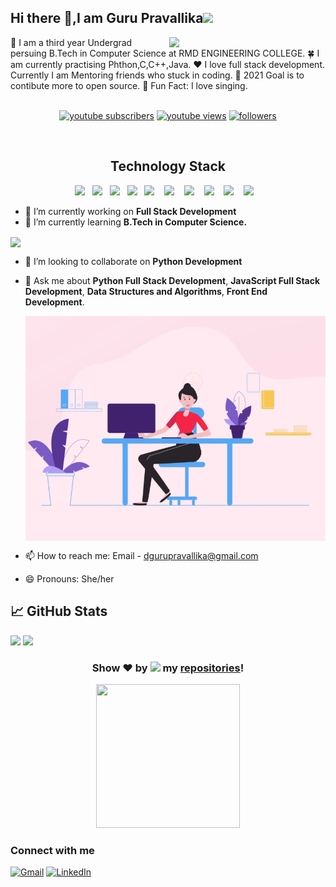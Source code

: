  <h2>Hi there 👋,I am Guru Pravallika<img src="https://media.giphy.com/media/ujrj9aoOdNvXO/giphy.gif" width="50"></h2>
 <img align='right' src="https://media.giphy.com/media/BferOKonYOspm28AiB/giphy.gif" width="250"> 
🏫 I am a third year Undergrad persuing B.Tech in Computer Science at RMD ENGINEERING COLLEGE.
🍀 I am currently practising Phthon,C,C++,Java.
❤ I love full stack development. Currently I am Mentoring friends who stuck in coding.
🎯 2021 Goal is to contibute more to open source.
🎈 Fun Fact: I love singing.
<br>
<br>

<p align="center">
  <a href="https://youtube.com/channel/UCBuD2bKZTa-y1icGyVizXnQ?sub_confirmation=1">
    <img alt="youtube subscribers" title="Subscribe to my YouTube channel" src="https://custom-icon-badges.herokuapp.com/youtube/channel/subscribers/UCBuD2bKZTa-y1icGyVizXnQ?color=%23E05D44&label=SUBSCRIBE&logo=video&logoColor=white&style=for-the-badge&labelColor=CE4630"/></a> 
  <a href="https://youtube.com/channel/UCBuD2bKZTa-y1icGyVizXnQ?sub_confirmation=1">
    <img alt="youtube views" title="YouTube views" src="https://custom-icon-badges.herokuapp.com/youtube/channel/views/UCBuD2bKZTa-y1icGyVizXnQ?color=%23E1AD0E&logo=video&logoColor=white&style=for-the-badge&labelColor=C79600"/></a> 
  <a href="https://youtube.com/channel/UCBuD2bKZTa-y1icGyVizXnQ?sub_confirmation=1">
    <img alt="followers" title="Follow me on Github" src="https://custom-icon-badges.herokuapp.com/github/followers/Pravalli21?color=236ad3&labelColor=1155ba&style=for-the-badge&logo=person-add&label=Follow&logoColor=white"/></a>
</p>

<br>

<h2 align="center">Technology Stack</h2>
<p align="center">
  <img src="https://img.shields.io/badge/python%20-%231572B6.svg?&style=for-the-badge&logo=python&logoColor=yellow" />&nbsp;&nbsp;
  <img src="https://img.shields.io/badge/C%20-%231572B6.svg?&style=for-the-badge&logo=C&logoColor=white" />&nbsp;&nbsp; 
  <img src="https://img.shields.io/badge/C++%20-%231572B6.svg?&style=for-the-badge&logo=C++&logoColor=white" />&nbsp;&nbsp;
  <img src="https://img.shields.io/badge/Java%20-%231572B6.svg?&style=for-the-badge&logo=Java&logoColor=white" />&nbsp;&nbsp;
   <img src="https://img.shields.io/badge/Html%20-%2300D9FF.svg?&style=for-the-badge&logo=html&logoColor=white" />&nbsp;&nbsp;&nbsp;
  <img src="https://img.shields.io/badge/Css%20-%2300D9FF.svg?&style=for-the-badge&logo=css&logoColor=white" />&nbsp;&nbsp;&nbsp;
  <img src="https://img.shields.io/badge/Javascript%20-%2300D9FF.svg?&style=for-the-badge&logo=javascript&logoColor=orange" />&nbsp;&nbsp;&nbsp;
  <img src="https://img.shields.io/badge/Php%20-%2343853D.svg?&style=for-the-badge&logo=php&logoColor=white" />&nbsp;&nbsp;&nbsp;
  <img src="https://img.shields.io/badge/Mysql%20-%2343853D.svg?&style=for-the-badge&logo=mysql&logoColor=white" />&nbsp;&nbsp;&nbsp;
  <img src="https://img.shields.io/badge/React%20-%2343853D.svg?&style=for-the-badge&logo=react&logoColor=white" />&nbsp;&nbsp;&nbsp;
  
</p>


- 🔭 I’m currently working on **Full Stack Development**
- 🌱 I’m currently learning **B.Tech in Computer Science.**

<img align='center' src="https://tenor.com/bmGMU.gif" width="250"> 


- 👯 I’m looking to collaborate on **Python Development**
- 💬 Ask me about **Python Full Stack Development**, **JavaScript Full Stack Development**, **Data Structures and Algorithms**, **Front End Development**.

    <img align='center' src="coder.gif" width="500"> 


- 📫 How to reach me: Email - dgurupravallika@gmail.com 
- 😄 Pronouns: She/her

## &#x1f4c8; GitHub Stats
![](https://komarev.com/ghpvc/?username=Pravalli21)
<img  src="https://github-readme-stats.vercel.app/api?username=Pravalli21&show_icons=true&hide_border=true&theme=highcontrast" width="48%" >

<div align="center">
 
### Show ❤️ by  <img src="https://media.giphy.com/media/ObNTw8Uzwy6KQ/giphy.gif" width="26px"> my [repositories](https://github.com/Pravalli21?tab=repositories)!
<p align="Center" ><img src="https://camo.githubusercontent.com/3b7c592ede97b6138ffd4b1cc1541c2f3b11fd39/687474703a2f2f33312e6d656469612e74756d626c722e636f6d2f31376665613932306666333665663466356238373764353231366137616164392f74756d626c725f6d6f39786a65387a5a34317163626975666f315f313238302e676966" height="230px" width ="230px"></p>

</div>

### Connect with me
<a href="mailto:dgurupravallika@gmail.com"><img alt="Gmail" src="https://img.shields.io/badge/Gmail-D14836?style=for-the-badge&logo=gmail&logoColor=white" /></a>
<a href="https://linkedin.com/in/gurupravallikaofficial"><img alt="LinkedIn" src="https://img.shields.io/badge/linkedin%20-%230077B5.svg?&style=for-the-badge&logo=linkedin&logoColor=white"/></a>


                                               
